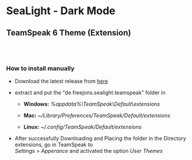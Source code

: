 # SeaLight - Dark Mode
## **TeamSpeak 6 Theme (Extension)**


<br> <br>  
<h3>How to install manually</h3>

- Download the latest release from <a href="https://github.com/Freejons63/SeaLight/archive/refs/heads/main.zip">here </a> 
- extract and put the "de.freejons.sealight.teamspeak" folder in

  - <b>Windows:</b> <i> %appdata%\TeamSpeak\Default\extensions </i>

  - <b>Mac:</b> <i> ~/Library/Preferences/TeamSpeak/Default/extensions </i>

  - <b>Linux:</b> <i> ~/.config/TeamSpeak/Default/extensions </i>


- After successfully Downloading and Placing the folder in the Directory extensions, go in TeamSpeak to <br> <i>Settings > Apperance</i>  and activated the option <i>User Themes</i>

